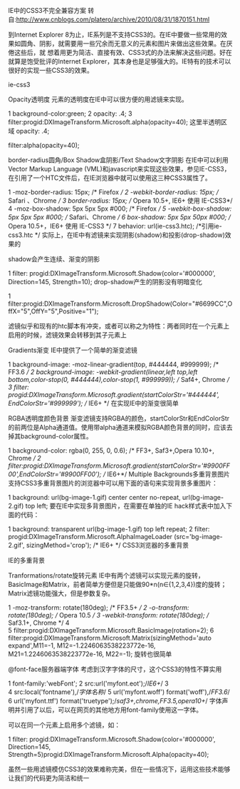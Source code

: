 IE中的CSS3不完全兼容方案
转自:http://www.cnblogs.com/platero/archive/2010/08/31/1870151.html

到Internet Explorer 8为止，IE系列是不支持CSS3的。在IE中要做一些常用的效果如圆角、阴影，就需要用一些冗余而无意义的元素和图片来做出这些效果。在厌倦这些后，就 想着用更为简洁、直接有效、CSS3式的办法来解决这些问题。好在就算是饱受批评的Internet Explorer，其本身也是足够强大的。IE特有的技术可以很好的实现一些CSS3的效果。

ie-css3

Opacity透明度
元素的透明度在IE中可以很方便的用滤镜来实现。

1	background-color:green;
2	opacity: .4;
3	filter:progid:DXImageTransform.Microsoft.alpha(opacity=40);
这里半透明区域
opacity: .4;

filter:alpha(opacity=40);

border-radius圆角/Box Shadow盒阴影/Text Shadow文字阴影
在IE中可以利用Vector Markup Language (VML)和javascript来实现这些效果，参见IE-CSS3，在引用了一个HTC文件后，在IE浏览器中就可以使用这三种CSS3属性了。

1	-moz-border-radius: 15px; /* Firefox */
2	-webkit-border-radius: 15px; /* Safari 、Chrome */
3	border-radius: 15px; /* Opera 10.5+, IE6+ 使用 IE-CSS3*/
4	-moz-box-shadow: 5px 5px 5px #000; /* Firefox */
5	-webkit-box-shadow: 5px 5px 5px #000; /* Safari、Chrome */
6	box-shadow: 5px 5px 50px #000; /* Opera 10.5+，IE6+ 使用 IE-CSS3 */
7	behavior: url(ie-css3.htc); /*引用ie-css3.htc */
实际上，在IE中有滤镜来实现阴影(shadow)和投影(drop-shadow)效果的

shadow会产生连续、渐变的阴影

1	filter: progid:DXImageTransform.Microsoft.Shadow(color='#000000', Direction=145, Strength=10);
drop-shadow产生的阴影没有明暗变化

1	filter:progid:DXImageTransform.Microsoft.DropShadow(Color="#6699CC",OffX="5",OffY="5",Positive="1");
 

滤镜似乎和现有的htc脚本有冲突，或者可以称之为特性：两者同时在一个元素上启用的时候，滤镜效果会转移到其子元素上

Gradients渐变
IE中提供了一个简单的渐变滤镜

1	background-image: -moz-linear-gradient(top, #444444, #999999); /* FF3.6 */
2	background-image: -webkit-gradient(linear,left top,left bottom,color-stop(0, #444444),color-stop(1, #999999)); /* Saf4+, Chrome */
3	filter:  progid:DXImageTransform.Microsoft.gradient(startColorStr='#444444', EndColorStr='#999999'); /* IE6+ */
在实现IE中的渐变很简单

RGBA透明度颜色背景
渐变滤镜支持RGBA的颜色，startColorStr和EndColorStr的前两位是Alpha通道值。使用带alpha通道来模拟RGBA颜色背景的同时，应该去掉其background-color属性。

1	background-color: rgba(0, 255, 0, 0.6); /* FF3+, Saf3+,Opera 10.10+, Chrome */
2	filter:progid:DXImageTransform.Microsoft.gradient(startColorStr='#9900FF00',EndColorStr='#9900FF00'); /* IE6+*/
Multiple Backgrounds多重背景图片
支持CSS3多重背景图片的浏览器中可以用下面的语句来实现背景多重图片：

1	background: url(bg-image-1.gif) center center no-repeat, url(bg-image-2.gif) top left;
要在IE中实现多背景图片，在需要在单独的IE hack样式表中加入下面的代码：

1	background: transparent url(bg-image-1.gif) top left repeat;
2	filter: progid:DXImageTransform.Microsoft.AlphaImageLoader (src='bg-image-2.gif', sizingMethod='crop'); /* IE6+ */
CSS3浏览器的多重背景

IE的多重背景

Tranformations/rotate旋转元素
IE中有两个滤镜可以实现元素的旋转，BasicImage和Matrix，前者简单方便但是只能做90*n(n∈{1,2,3,4})度的旋转；Matrix滤镜功能强大，但是参数复杂。

1	-moz-transform: rotate(180deg);  /* FF3.5+ */
2	-o-transform: rotate(180deg);  /* Opera 10.5 */
3	-webkit-transform: rotate(180deg);  /* Saf3.1+, Chrome */
4	 
5	filter:progid:DXImageTransform.Microsoft.BasicImage(rotation=2);
6	filter:progid:DXImageTransform.Microsoft.Matrix(sizingMethod='auto expand',M11=-1, M12=-1.2246063538223772e-16, M21=1.2246063538223772e-16, M22=-1);
旋转也很简单

@font-face服务器端字体
考虑到汉字字体的尺寸，这个CSS3的特性不算实用

1	font-family:'webFont';
2	src:url('myfont.eot');/*IE6+*/
3	 
4	src:local('fontname'),/*字体名称*/
5	url('myfont.woff') format('woff'),/*FF3.6*/
6	url('myfont.ttf') format('truetype');/*saf3+,chrome,FF3.5,opera10+*/
字体声明并引用了以后，可以在网页的其他地方用font-family使用这一字体。

可以在同一个元素上启用多个滤镜，如：

1	filter: progid:DXImageTransform.Microsoft.Shadow(color='#000000', Direction=145, Strength=5)progid:DXImageTransform.Microsoft.Alpha(opacity=40);
 

虽然一些用滤镜模仿CSS3的效果难称完美，但在一些情况下，运用这些技术能够让我们的代码更为简洁和统一
